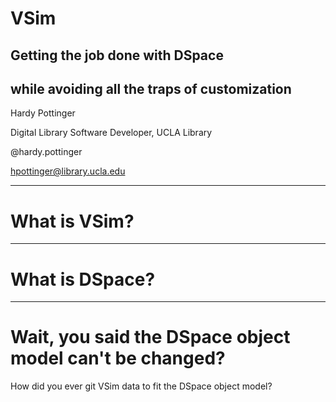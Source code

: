
# VSim
## Getting the job done with DSpace
## while avoiding all the traps of customization

Hardy Pottinger

Digital Library Software Developer, UCLA Library

@hardy.pottinger

hpottinger@library.ucla.edu

---
# What is VSim?

---
# What is DSpace?

---
# Wait, you said the DSpace object model can't be changed?
How did you ever git VSim data to fit the DSpace object model?
